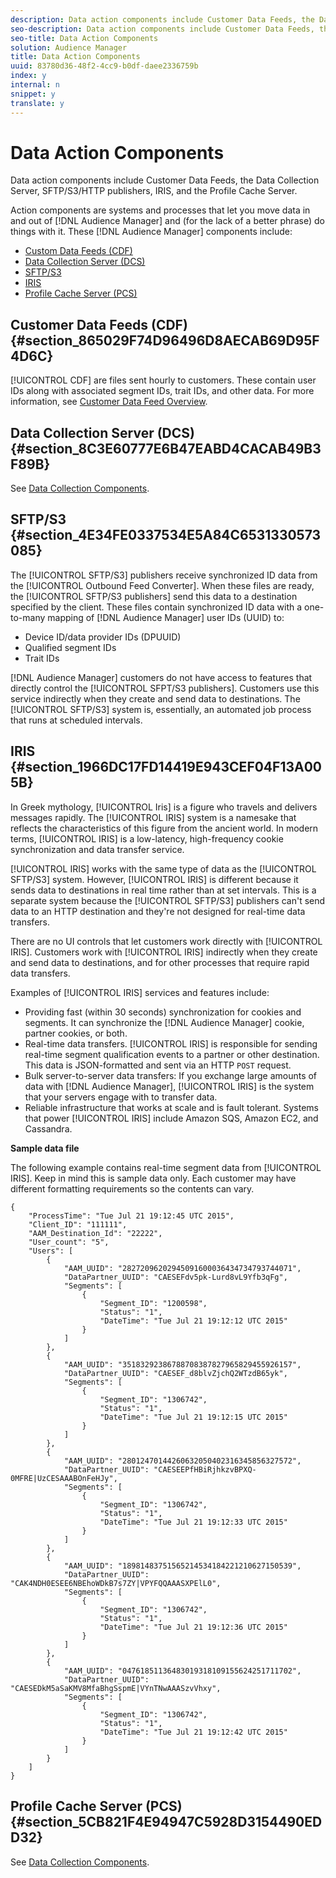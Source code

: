 ```yaml
---
description: Data action components include Customer Data Feeds, the Data Collection Server, SFTP/S3/HTTP publishers, IRIS, and the Profile Cache Server.
seo-description: Data action components include Customer Data Feeds, the Data Collection Server, SFTP/S3/HTTP publishers, IRIS, and the Profile Cache Server.
seo-title: Data Action Components
solution: Audience Manager
title: Data Action Components
uuid: 83780d36-48f2-4cc9-b0df-daee2336759b
index: y
internal: n
snippet: y
translate: y
---
```


# Data Action Components

Data action components include Customer Data Feeds, the Data Collection Server, SFTP/S3/HTTP publishers, IRIS, and the Profile Cache Server.



Action components are systems and processes that let you move data in and out of [!DNL Audience Manager] and (for the lack of a better phrase) do things with it. These [!DNL Audience Manager] components include: 

* [Custom Data Feeds (CDF)](../../reference/system-components/components-data-action.md#section_865029F74D96496D8AECAB69D95F4D6C)
* [Data Collection Server (DCS)](../../reference/system-components/components-data-action.md#section_8C3E60777E6B47EABD4CACAB49B3F89B)
* [SFTP/S3](../../reference/system-components/components-data-action.md#section_4E34FE0337534E5A84C6531330573085)
* [IRIS](../../reference/system-components/components-data-action.md#section_1966DC17FD14419E943CEF04F13A005B)
* [Profile Cache Server (PCS)](../../reference/system-components/components-data-action.md#section_5CB821F4E94947C5928D3154490EDD32)



## Customer Data Feeds (CDF) {#section_865029F74D96496D8AECAB69D95F4D6C}



[!UICONTROL CDF] are files sent hourly to customers. These contain user IDs along with associated segment IDs, trait IDs, and other data. For more information, see [Customer Data Feed Overview](../../c_features/cdf-files.md#concept_114B993EC5E246AE8CDD55E695B344FC). 

## Data Collection Server (DCS) {#section_8C3E60777E6B47EABD4CACAB49B3F89B}



See [Data Collection Components](../../reference/system-components/components-data-collection.md#concept_66CFFEBF5E8B41ED94082D562A93506E). 

## SFTP/S3 {#section_4E34FE0337534E5A84C6531330573085}



The [!UICONTROL SFTP/S3] publishers receive synchronized ID data from the [!UICONTROL Outbound Feed Converter]. When these files are ready, the [!UICONTROL SFTP/S3 publishers] send this data to a destination specified by the client. These files contain synchronized ID data with a one-to-many mapping of [!DNL Audience Manager] user IDs (UUID) to: 

* Device ID/data provider IDs (DPUUID)
* Qualified segment IDs
* Trait IDs




[!DNL Audience Manager] customers do not have access to features that directly control the [!UICONTROL SFPT/S3 publishers]. Customers use this service indirectly when they create and send data to destinations. The [!UICONTROL SFTP/S3] system is, essentially, an automated job process that runs at scheduled intervals. 

## IRIS {#section_1966DC17FD14419E943CEF04F13A005B}



In Greek mythology, [!UICONTROL Iris] is a figure who travels and delivers messages rapidly. The [!UICONTROL IRIS] system is a namesake that reflects the characteristics of this figure from the ancient world. In modern terms, [!UICONTROL IRIS] is a low-latency, high-frequency cookie synchronization and data transfer service. 


[!UICONTROL IRIS] works with the same type of data as the [!UICONTROL SFTP/S3] system. However, [!UICONTROL IRIS] is different because it sends data to destinations in real time rather than at set intervals. This is a separate system because the [!UICONTROL SFTP/S3] publishers can't send data to an HTTP destination and they're not designed for real-time data transfers. 


There are no UI controls that let customers work directly with [!UICONTROL IRIS]. Customers work with [!UICONTROL IRIS] indirectly when they create and send data to destinations, and for other processes that require rapid data transfers. 


Examples of [!UICONTROL IRIS] services and features include: 

* Providing fast (within 30 seconds) synchronization for cookies and segments. It can synchronize the [!DNL Audience Manager] cookie, partner cookies, or both.
* Real-time data transfers. [!UICONTROL IRIS] is responsible for sending real-time segment qualification events to a partner or other destination. This data is JSON-formatted and sent via an HTTP `POST` request.
* Bulk server-to-server data transfers: If you exchange large amounts of data with [!DNL Audience Manager], [!UICONTROL IRIS] is the system that your servers engage with to transfer data.
* Reliable infrastructure that works at scale and is fault tolerant. Systems that power [!UICONTROL IRIS] include Amazon SQS, Amazon EC2, and Cassandra.




**Sample data file** 


The following example contains real-time segment data from [!UICONTROL IRIS]. Keep in mind this is sample data only. Each customer may have different formatting requirements so the contents can vary. 


```
{
    "ProcessTime": "Tue Jul 21 19:12:45 UTC 2015",
    "Client_ID": "111111",
    "AAM_Destination_Id": "22222",
    "User_count": "5",
    "Users": [
        {
            "AAM_UUID": "28272096202945091600036434734793744071",
            "DataPartner_UUID": "CAESEFdv5pk-Lurd8vL9Yfb3qFg",
            "Segments": [
                {
                    "Segment_ID": "1200598",
                    "Status": "1",
                    "DateTime": "Tue Jul 21 19:12:12 UTC 2015"
                }
            ]
        },
        {
            "AAM_UUID": "35183292386788708387827965829455926157",
            "DataPartner_UUID": "CAESEF_d8blvZjchQ2WTzdB65yk",
            "Segments": [
                {
                    "Segment_ID": "1306742",
                    "Status": "1",
                    "DateTime": "Tue Jul 21 19:12:15 UTC 2015"
                }
            ]
        },
        {
            "AAM_UUID": "28012470144260632050402316345856327572",
            "DataPartner_UUID": "CAESEEPfHBiRjhkzvBPXQ-0MFRE|UzCESAAABOnFeHJy",
            "Segments": [
                {
                    "Segment_ID": "1306742",
                    "Status": "1",
                    "DateTime": "Tue Jul 21 19:12:33 UTC 2015"
                }
            ]
        },
        {
            "AAM_UUID": "18981483751565214534184221210627150539",
            "DataPartner_UUID": "CAK4NDH0ESEE6NBEhoWDkB7s7ZY|VPYFQQAAASXPElL0",
            "Segments": [
                {
                    "Segment_ID": "1306742",
                    "Status": "1",
                    "DateTime": "Tue Jul 21 19:12:36 UTC 2015"
                }
            ]
        },
        {
            "AAM_UUID": "04761851136483019318109155624251711702",
            "DataPartner_UUID": "CAESEDkM5aSaKMV8MfaBhgSspmE|VYnTNwAAASzvVhxy",
            "Segments": [
                {
                    "Segment_ID": "1306742",
                    "Status": "1",
                    "DateTime": "Tue Jul 21 19:12:42 UTC 2015"
                }
            ]
        }
    ]
}
```


## Profile Cache Server (PCS) {#section_5CB821F4E94947C5928D3154490EDD32}



See [Data Collection Components](../../reference/system-components/components-data-collection.md#concept_66CFFEBF5E8B41ED94082D562A93506E). 
